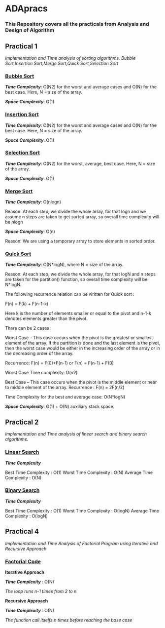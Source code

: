 # ADApracs
### This Repository covers all the practicals from Analysis and Design of Algorithm 

## Practical 1

*Implementation and Time analysis of sorting algorithms.*
*Bubble Sort,Insertion Sort,Merge Sort,Quick Sort,Selection Sort*

### [Bubble Sort](bubblesort.cpp)

***Time Complexity***: O(N2) for the worst and average cases and O(N) for the best case. Here, N = size of the array.

***Space Complexity***: O(1)

### [Insertion Sort](insertionsort.cpp)

***Time Complexity***: O(N2) for the worst and average cases and O(N) for the best case. Here, N = size of the array.

***Space Complexity***: O(1)

### [Selection Sort](selectionsort.cpp)

***Time Complexity***: O(N2) for the worst, average, best case. Here, N = size of the array.

***Space Complexity***: O(1)

### [Merge Sort](mergesort.cpp)

***Time Complexity***: O(nlogn) 

Reason: At each step, we divide the whole array, for that logn and we assume n steps are taken to get sorted array, so overall time complexity will be nlogn

***Space Complexity***: O(n)  

Reason: We are using a temporary array to store elements in sorted order.

### [Quick Sort](quicksort.cpp)

***Time Complexity***: O(N*logN), where N = size of the array.

Reason: At each step, we divide the whole array, for that logN and n steps are taken for the partition() function, so overall time complexity will be N*logN.

The following recurrence relation can be written for Quick sort : 

F(n) = F(k) + F(n-1-k) 

Here k is the number of elements smaller or equal to the pivot and n-1-k denotes elements greater than the pivot.

There can be 2 cases :

Worst Case – This case occurs when the pivot is the greatest or smallest element of the array. If the partition is done and the last element is the pivot, then the worst case would be either in the increasing order of the array or in the decreasing order of the array. 

Recurrence:
F(n) = F(0)+F(n-1)  or  F(n) = F(n-1) + F(0) 

Worst Case Time complexity: O(n2) 

Best Case – This case occurs when the pivot is the middle element or near to middle element of the array.
Recurrence :
F(n) = 2F(n/2)

Time Complexity for the best and average case: O(N*logN)

***Space Complexity***: O(1) + O(N) auxiliary stack space.

## Practical 2

*Implementation and Time analysis of linear search and binary search algorithms.*

### [Linear Search](linearsearch.cpp)

***Time Complexity***

Best Time Complexity     : O(1) 
Worst Time Complexity    : O(N)
Average Time Complexity  : O(N)

### [Binary Search](binarysearch.cpp)

***Time Complexity***

Best Time Complexity     : O(1) 
Worst Time Complexity    : O(logN)
Average Time Complexity  : O(logN)

## Practical 4

*Implementation and Time Analysis of Factorial Program using Iterative and Recursive Approach*

### [Factorial Code](factorial.cpp)

**Iterative Approach**

***Time Complexity*** : O(N)

*The loop runs n-1 times from 2 to n* 

**Recursive Approach**

***Time Complexity*** : O(N)

*The function call itselfs n times before reaching the base case* 












